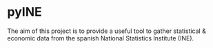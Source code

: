 # pyINE

The aim of this project is to provide a useful tool to gather statistical
& economic data from the spanish National Statistics Institute (INE).
